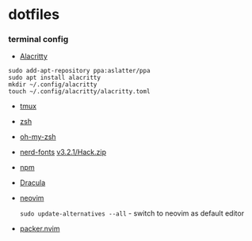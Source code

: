 # dotfiles


### terminal config

- [Alacritty](https://alacritty.org/)
```
sudo add-apt-repository ppa:aslatter/ppa
sudo apt install alacritty
mkdir ~/.config/alacritty
touch ~/.config/alacritty/alacritty.toml
```

- [tmux](https://github.com/tmux/tmux/wiki/Installing)

- [zsh](https://github.com/ohmyzsh/ohmyzsh/wiki/Installing-ZSH)

- [oh-my-zsh](https://ohmyz.sh/#install)

- [nerd-fonts](https://github.com/ryanoasis/nerd-fonts)
  [v3.2.1/Hack.zip](https://github.com/ryanoasis/nerd-fonts/releases/download/v3.2.1/Hack.zip)

- [npm](https://phoenixnap.com/kb/update-node-js-version)

- [Dracula](https://linux.how2shout.com/how-to-install-alacritty-terminal-on-ubuntu-22-04-lts/#10_For_Customization)

- [neovim](https://github.com/neovim/neovim)

  `sudo update-alternatives --all` - switch to neovim as default editor

- [packer.nvim](https://github.com/wbthomason/packer.nvim)

